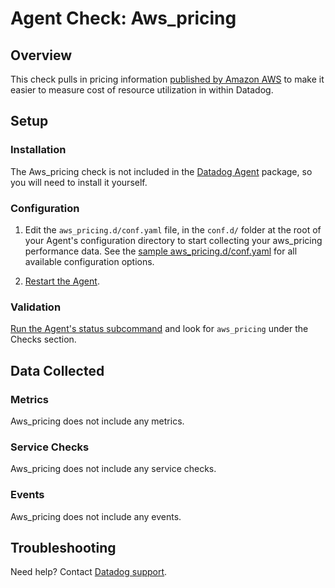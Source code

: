 # Agent Check: Aws_pricing

## Overview

This check pulls in pricing information [published by Amazon AWS](https://aws.amazon.com/pricing/) to make it easier to measure cost of resource utilization in within Datadog.

## Setup

### Installation

The Aws_pricing check is not included in the [Datadog Agent][2] package, so you will
need to install it yourself.

### Configuration

1. Edit the `aws_pricing.d/conf.yaml` file, in the `conf.d/` folder at the root of your Agent's configuration directory to start collecting your aws_pricing performance data. See the [sample aws_pricing.d/conf.yaml][2] for all available configuration options.

2. [Restart the Agent][3].

### Validation

[Run the Agent's status subcommand][4] and look for `aws_pricing` under the Checks section.

## Data Collected

### Metrics

Aws_pricing does not include any metrics.

### Service Checks

Aws_pricing does not include any service checks.

### Events

Aws_pricing does not include any events.

## Troubleshooting

Need help? Contact [Datadog support][5].

[1]: **LINK_TO_INTEGERATION_SITE**
[2]: https://github.com/DataDog/integrations-core/blob/master/aws_pricing/datadog_checks/aws_pricing/data/conf.yaml.example
[3]: https://docs.datadoghq.com/agent/faq/agent-commands/#start-stop-restart-the-agent
[4]: https://docs.datadoghq.com/agent/faq/agent-commands/#agent-status-and-information
[5]: https://docs.datadoghq.com/help

